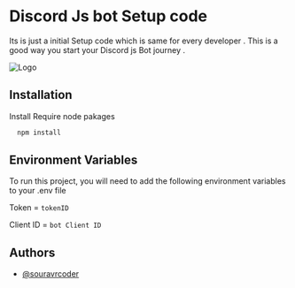 
# Discord Js bot Setup code

Its is just a initial Setup code which is same for every developer .
This is a good way you start your Discord js Bot journey .



![Logo](https://avatars1.githubusercontent.com/u/26492485?s=280&v=4)


## Installation

Install Require node pakages
```bash
  npm install 
```


    
## Environment Variables

To run this project, you will need to add the following environment variables to your .env file

Token = `tokenID`

Client ID = `bot Client ID`


## Authors

- [@souravrcoder](https://www.github.com/souravrcoder)

